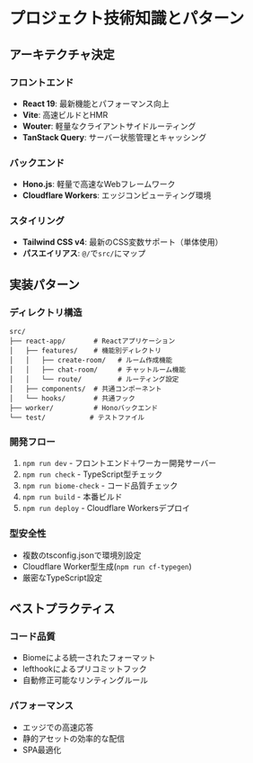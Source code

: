 # プロジェクト技術知識とパターン

## アーキテクチャ決定

### フロントエンド
- **React 19**: 最新機能とパフォーマンス向上
- **Vite**: 高速ビルドとHMR
- **Wouter**: 軽量なクライアントサイドルーティング
- **TanStack Query**: サーバー状態管理とキャッシング

### バックエンド
- **Hono.js**: 軽量で高速なWebフレームワーク
- **Cloudflare Workers**: エッジコンピューティング環境

### スタイリング
- **Tailwind CSS v4**: 最新のCSS変数サポート（単体使用）
- **パスエイリアス**: `@/`で`src/`にマップ

## 実装パターン

### ディレクトリ構造
```
src/
├── react-app/       # Reactアプリケーション
│   ├── features/    # 機能別ディレクトリ
│   │   ├── create-room/   # ルーム作成機能
│   │   ├── chat-room/     # チャットルーム機能
│   │   └── route/         # ルーティング設定
│   ├── components/  # 共通コンポーネント
│   └── hooks/       # 共通フック
├── worker/          # Honoバックエンド
└── test/           # テストファイル
```

### 開発フロー
1. `npm run dev` - フロントエンド＋ワーカー開発サーバー
2. `npm run check` - TypeScript型チェック
3. `npm run biome-check` - コード品質チェック
4. `npm run build` - 本番ビルド
5. `npm run deploy` - Cloudflare Workersデプロイ

### 型安全性
- 複数のtsconfig.jsonで環境別設定
- Cloudflare Worker型生成(`npm run cf-typegen`)
- 厳密なTypeScript設定

## ベストプラクティス

### コード品質
- Biomeによる統一されたフォーマット
- lefthookによるプリコミットフック
- 自動修正可能なリンティングルール

### パフォーマンス
- エッジでの高速応答
- 静的アセットの効率的な配信
- SPA最適化
